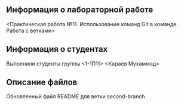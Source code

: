 ## Информация о лабораторной работе

<Практическая работа №11. Использование команд Git в команде. Работа с ветками>

## Информация о студентах

Выполнили студенты группы <1-1П11>
<Караев Мухаммад>

## Описание файлов

Обновленный файл README для ветки second-branch